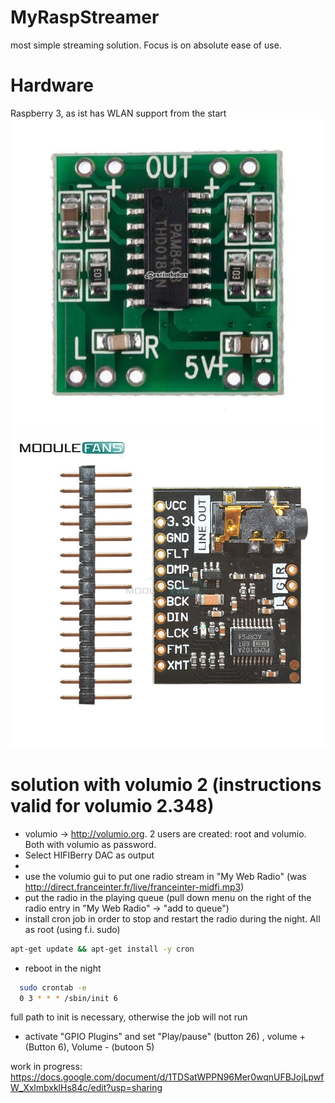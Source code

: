 # MyRaspStreamer
most simple streaming solution. Focus is on absolute ease of use.

# Hardware
Raspberry 3, as ist has WLAN support from the start  
![Amplifier PAM 8403](PAM8403.jpg)
![DAC PCM5102 A](PCM5102a.jpg)

# solution with volumio 2 (instructions valid for volumio 2.348)
- volumio -> http://volumio.org. 2 users are created: root and volumio. Both with volumio as password.
- Select HIFIBerry DAC as output
- 
- use the volumio gui to put one radio stream in "My Web Radio" (was http://direct.franceinter.fr/live/franceinter-midfi.mp3)
- put the radio in the playing queue (pull down menu on the right of the radio entry in "My Web Radio" -> "add to queue")
- install cron job in order to stop and restart the radio during the night. All as root (using f.i. sudo)
``` bash
apt-get update && apt-get install -y cron
```
- reboot in the night
```bash
  sudo crontab -e
  0 3 * * * /sbin/init 6        
```
full path to init is necessary, otherwise the job will not run
- activate "GPIO Plugins" and set "Play/pause" (button 26) , volume + (Button 6), Volume - (butoon 5)
    
    
work in progress: https://docs.google.com/document/d/1TDSatWPPN96Mer0wqnUFBJojLpwfW_XxlmbxklHs84c/edit?usp=sharing
